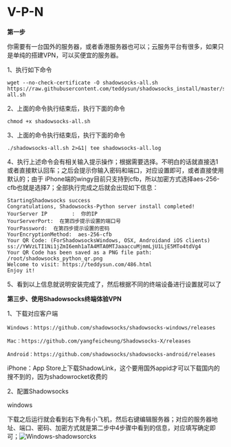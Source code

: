 # V-P-N
**第一步**

你需要有一台国外的服务器，或者香港服务器也可以；云服务平台有很多，如果只是单纯的搭建VPN，可以买便宜的服务器。

1、执行如下命令

~~~shell
wget --no-check-certificate -O shadowsocks-all.sh https://raw.githubusercontent.com/teddysun/shadowsocks_install/master/shadowsocks-all.sh
~~~

2、上面的命令执行结束后，执行下面的命令

~~~she
chmod +x shadowsocks-all.sh
~~~

3、上面的命令执行结束后，执行下面的命令

~~~shell
./shadowsocks-all.sh 2>&1| tee shadowsocks-all.log
~~~

4、执行上述命令会有相关输入提示操作；根据需要选择。不明白的话就直接选1或者直接默认回车；之后会提示你输入密码和端口，对应设置即可，或者直接使用默认的；由于 iPhone端的wingy目前只支持到cfb，所以加密方式选择aes-256-cfb也就是选择7；全部执行完成之后就会出现如下信息：

~~~shell
StartingShadowsocks success
Congratulations, Shadowsocks-Python server install completed!
YourServer IP        :  你的IP
YourServerPort:  在第四步提示设置的端口号
YourPassword:  在第四步提示设置的密码
YourEncryptionMethod:  aes-256-cfb
Your QR Code: (ForShadowsocksWindows, OSX, Androidand iOS clients)
ss://YWVzLTI1Ni1jZmI6emh1aTA4MTA0MTJaaaccuMjmmLjU1LjE5MTo4tdVg4
Your QR Code has been saved as a PNG file path:
/root/shadowsocks_python_qr.png
Welcome to visit: https://teddysun.com/486.html
Enjoy it!
~~~

5、看到以上信息就说明安装完成了，然后根据不同的终端设备进行设置就可以了

**第三步、使用Shadowsocks终端体验VPN**

1、下载对应客户端

~~~http
Windows：https://github.com/shadowsocks/shadowsocks-windows/releases
~~~

~~~http
Mac：https://github.com/yangfeicheung/Shadowsocks-X/releases
~~~

~~~http
Android：https://github.com/shadowsocks/shadowsocks-android/releases
~~~

iPhone：App Store上下载ShadowLink，这个要用国外appid才可以下载国内的搜不到的，因为shadowrocket收费的



2、配置Shadowsocks



windows

下载之后运行就会看到右下角有小飞机，然后右键编辑服务器；对应的服务器地址、端口、密码、加密方式就是第二步中4步骤中看到的信息，对应填写确定即可；![Windows-shadowsorcks](https://www.idcbest.com/newsadmin/upFile/2020-1/202001020003.jpg)





